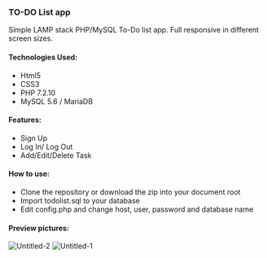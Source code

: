 <h3>TO-DO List app</h3>

Simple LAMP stack PHP/MySQL To-Do list app.
Full responsive in different screen sizes.
<h4>Technologies Used:</h4>
<ul>
<li>Html5</li>
<li>CSS3</li>
<li>PHP 7.2.10</li>
<li>MySQL 5.6 / MariaDB</li>
</ul>
<h4>Features:</h4>
<ul>
  <li>Sign Up</li>
  <li>Log In/ Log Out</li>
  <li>Add/Edit/Delete Task</li>
</ul>
<h4>How to use:</h4>
<ul>
  <li>Clone the repository or download the zip into your document root</li>
  <li>Import todolist.sql to your database</li>
  <li>Edit config.php and change host, user, password and database name</li>
</ul>
<h4>Preview pictures:</h4>
<img src="https://i.ibb.co/0F7k7BQ/Untitled-2.jpg" alt="Untitled-2" border="0">
<img src="https://i.ibb.co/9GNvcJr/Untitled-1.jpg" alt="Untitled-1" border="0">


